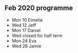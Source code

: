 ## Feb 2020 programme

* Mon 10  Eimelia
* Wed  12  Jeff
* Mon 17 Daniel
* Wed closed for half term
* Mon 24 Eva
* Wed 26 Jamie
